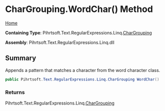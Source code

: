 # CharGrouping\.WordChar\(\) Method

[Home](../../../../../../README.md)

**Containing Type**: Pihrtsoft\.Text\.RegularExpressions\.Linq\.[CharGrouping](../README.md)

**Assembly**: Pihrtsoft\.Text\.RegularExpressions\.Linq\.dll

## Summary

Appends a pattern that matches a character from the word character class\.

```csharp
public Pihrtsoft.Text.RegularExpressions.Linq.CharGrouping WordChar()
```

### Returns

Pihrtsoft\.Text\.RegularExpressions\.Linq\.[CharGrouping](../README.md)

